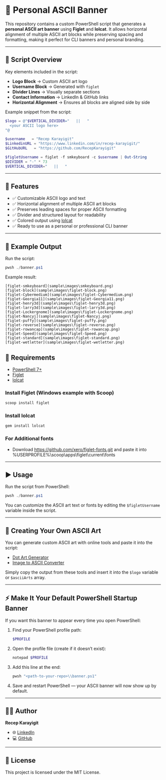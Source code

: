 # 🎨 Personal ASCII Banner

This repository contains a custom PowerShell script that generates a **personal ASCII art banner** using **Figlet** and **lolcat**.
It allows horizontal alignment of multiple ASCII art blocks while preserving spacing and formatting, making it perfect for CLI banners and personal branding.

---

## 📜 Script Overview

Key elements included in the script:

- **Logo Block** → Custom ASCII art logo
- **Username Block** → Generated with `figlet`
- **Divider Lines** → Visually separate sections
- **Contact Information** → LinkedIn & GitHub links
- **Horizontal Alignment** → Ensures all blocks are aligned side by side

Example snippet from the script:

```powershell
$logo = @"$VERTICAL_DIVIDER="   ||   "
  <your ASCII logo here>
"@

$username   = "Recep Karayigit"
$LinkedinURL = "https://www.linkedin.com/in/recep-karayigit/"
$GitHubURL   = "https://github.com/RecepKarayigit"

$figletUsername = figlet -f smkeyboard -c $username | Out-String
$DIVIDER = "-" * 73
$VERTICAL_DIVIDER="   ||   "
```

---

## 🚀 Features

- ✅ Customizable ASCII logo and text
- ✅ Horizontal alignment of multiple ASCII art blocks
- ✅ Preserves leading spaces for proper ASCII formatting
- ✅ Divider and structured layout for readability
- ✅ Colored output using [lolcat](https://github.com/busyloop/lolcat)
- ✅ Ready to use as a personal or professional CLI banner

---

## 📸 Example Output

Run the script:

```powershell
pwsh ./banner.ps1
```

Example result:

```
[figlet-smkeyboard](sample\images\smkeyboard.png)
[figlet-block](sample\images\figlet-block.png)
[figlet-Cybermedium](sample\images\figlet-Cybermedium.png)
[figlet-Georgia11](sample\images\figlet-Georgia11.png)
[figlet-henry3d](sample\images\figlet-henry3d.png)
[figlet-larry3d](sample\images\figlet-larry3d.png)
[figlet-Lockergnome](sample\images\figlet-Lockergnome.png)
[figlet-Nancyj](sample\images\figlet-Nancyj.png)
[figlet-puffy](sample\images\figlet-puffy.png)
[figlet-reverse](sample\images\figlet-reverse.png)
[figlet-rowancap](sample\images\figlet-rowancap.png)
[figlet-Speed](sample\images\figlet-Speed.png)
[figlet-standard](sample\images\figlet-standard.png)
[figlet-wetletter](sample\images\figlet-wetletter.png)
```

## 🔧 Requirements

- [PowerShell 7+](https://learn.microsoft.com/powershell/)
- [Figlet](http://www.figlet.org/)
- [lolcat](https://github.com/busyloop/lolcat)

### Install Figlet (Windows example with Scoop)

```powershell
scoop install figlet
```

### Install lolcat

```powershell
gem install lolcat
```

### For Additional fonts

- Download https://github.com/xero/figlet-fonts.git and paste it into %USERPROFILE%\scoop\apps\figlet\current\fonts

---

## ▶️ Usage

Run the script from PowerShell:

```powershell
pwsh ./banner.ps1
```

You can customize the ASCII art text or fonts by editing the `$figletUsername` variable inside the script.

---

## 🎨 Creating Your Own ASCII Art

You can generate custom ASCII art with online tools and paste it into the script:

- [Dot Art Generator](https://emojicombos.com/dot-art-generator)
- [Image to ASCII Converter](https://www.asciiart.eu/image-to-ascii)

Simply copy the output from these tools and insert it into the `$logo` variable or `$asciiArts` array.

---

## ⚡ Make It Your Default PowerShell Startup Banner

If you want this banner to appear every time you open PowerShell:

1. Find your PowerShell profile path:

   ```powershell
   $PROFILE
   ```

2. Open the profile file (create if it doesn’t exist):

   ```powershell
   notepad $PROFILE
   ```

3. Add this line at the end:

   ```powershell
   pwsh "<path-to-your-repo>\\banner.ps1"
   ```

4. Save and restart PowerShell — your ASCII banner will now show up by default.

---

## 🧑‍💻 Author

**Recep Karayigit**

- 🌐 [LinkedIn](https://www.linkedin.com/in/recep-karayigit/)
- 💻 [GitHub](https://github.com/RecepKarayigit)

---

## 📜 License

This project is licensed under the MIT License.
